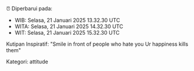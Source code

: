 ⏰ Diperbarui pada:
- WIB: Selasa, 21 Januari 2025 13.32.30 UTC
- WITA: Selasa, 21 Januari 2025 14.32.30 UTC
- WIT: Selasa, 21 Januari 2025 15.32.30 UTC

Kutipan Inspiratif:
"Smile in front of people who hate you Ur happiness kills them"


Kategori: attitude

